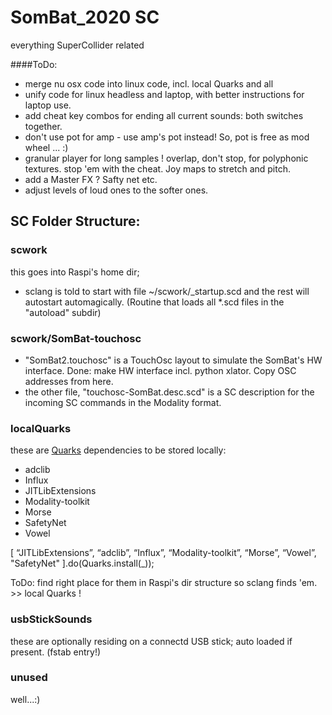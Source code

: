 # SomBat_2020 SC
 
 everything SuperCollider related

####ToDo:
- merge nu osx code into linux code, incl. local Quarks and all
- unify code for linux headless and laptop, with better instructions for laptop use. 
- add cheat key combos for ending all current sounds: both switches together. 
- don't use pot for amp - use amp's pot instead! So, pot is free as mod wheel ... :)
- granular player for long samples ! overlap, don't stop, for polyphonic textures. stop 'em with the cheat. Joy maps to stretch and pitch. 
- add a Master FX ? Safty net etc. 
- adjust levels of loud ones to the softer ones. 

## SC Folder Structure:

### scwork
this goes into Raspi's home dir; 

- sclang is told to start with file ~/scwork/_startup.scd and the rest will autostart automagically. (Routine that loads all *.scd files in the "autoload" subdir)

### scwork/SomBat-touchosc

- "SomBat2.touchosc" is a TouchOsc layout to simulate the SomBat's HW interface. 
Done: make HW interface incl. python xlator. Copy OSC addresses from here. 
- the other file, "touchosc-SomBat.desc.scd" is a SC description for the incoming SC commands in the Modality format. 

### localQuarks
these are [Quarks](https://doc.sccode.org/Guides/UsingQuarks.html) dependencies to be stored locally: 

- adclib
- Influx
- JITLibExtensions
- Modality-toolkit
- Morse 
- SafetyNet
- Vowel

[ “JITLibExtensions”, “adclib”, “Influx”, “Modality-toolkit”, “Morse”, “Vowel”, "SafetyNet" ].do(Quarks.install(_));



ToDo: find right place for them in Raspi's dir structure so sclang finds 'em. >> local Quarks !

### usbStickSounds
these are optionally residing on a connectd USB stick; auto loaded if present. (fstab entry!)


### unused
well...:)